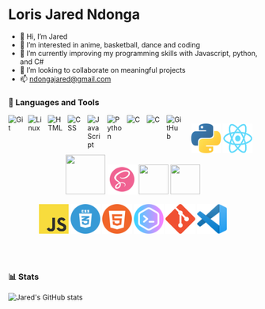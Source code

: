 # Loris Jared Ndonga

- 👋 Hi, I’m Jared
- 👀 I’m interested in anime, basketball, dance and coding
- 🌱 I’m currently improving my programming skills with Javascript, python, and C#
- 💞️ I’m looking to collaborate on meaningful projects
- 📫 ndongajared@gmail.com

### 🧰 Languages and Tools

<img align="left" alt="Git" width="30px" style="padding-right:10px;" src="https://cdn.jsdelivr.net/gh/devicons/devicon/icons/git/git-original.svg" />
<img align="left" alt="Linux" width="30px" style="padding-right:10px;" src="https://cdn.jsdelivr.net/gh/devicons/devicon/icons/linux/linux-original.svg" />
<img align="left" alt="HTML" width="30px" style="padding-right:10px;" src="https://cdn.jsdelivr.net/gh/devicons/devicon/icons/html5/html5-plain.svg" />
<img align="left" alt="CSS" width="30px" style="padding-right:10px;" src="https://cdn.jsdelivr.net/gh/devicons/devicon/icons/css3/css3-plain.svg" />
<img align="left" alt="JavaScript" width="30px" style="padding-right:10px;" src="https://cdn.jsdelivr.net/gh/devicons/devicon/icons/javascript/javascript-plain.svg" />
<img align="left" alt="Python" width="30px" style="padding-right:10px;" src="https://cdn.jsdelivr.net/gh/devicons/devicon/icons/python/python-plain.svg" />
<img align="left" alt="C" width="30px" style="padding-right:10px;" src="https://cdn.jsdelivr.net/gh/devicons/devicon/icons/c/c-line.svg" />
<img align="left" alt="C" width="30px" style="padding-right:10px;" src="https://cdn.jsdelivr.net/gh/devicons/devicon/icons/csharp/csharp-plain.svg" />
<img align="left" alt="GitHub" width="30px" style="padding-right:10px;" src="https://cdn.jsdelivr.net/gh/devicons/devicon/icons/github/github-original.svg" />
<br />
<div align="center">
<img src="https://github.com/souravsingpardeshi/souravsingpardeshi/blob/main/logo/python.png?raw=true" height="60" width="60">
  <img src="https://github.com/souravsingpardeshi/souravsingpardeshi/blob/main/logo/react.png?raw=true" height="60" width="60">
  <img src="https://brandslogos.com/wp-content/uploads/images/large/java-logo-1.png" height="80" width="80">
<img src="https://github.com/souravsingpardeshi/souravsingpardeshi/blob/main/logo/sass.png?raw=true" height="60" width="60">
<img src="https://cdn.iconscout.com/icon/free/png-512/node-js-1174925.png" height="60" width="60">
<img src="https://img.icons8.com/color/452/mongodb.png" height="60" width="60">

<br />
<br />

<img src="https://github.com/souravsingpardeshi/souravsingpardeshi/blob/main/logo/JS.png?raw=true" height="60" width="60">
<img src="https://github.com/souravsingpardeshi/souravsingpardeshi/blob/main/logo/css.png?raw=true" height="60" width="60">
<img src="https://github.com/souravsingpardeshi/souravsingpardeshi/blob/main/logo/html.png?raw=true" height="60" width="60">
<img src="https://github.com/souravsingpardeshi/souravsingpardeshi/blob/main/logo/terminal.png?raw=true" height="60" width="60">
<img src="https://github.com/souravsingpardeshi/souravsingpardeshi/blob/main/logo/git.png?raw=true" height="60" width="60">
<img src="https://github.com/souravsingpardeshi/souravsingpardeshi/blob/main/logo/vs.png?raw=true" height="60" width="60">

</div>
<br />
<br />


#
### 📊 Stats

![Jared's GitHub stats](https://github-readme-stats.vercel.app/api?username=ndongaloris&show_icons=true&theme=transparent)

<!-- ![GitHub Streak](https://streak-stats.demolab.com?user=ForrestKnight&theme=gruvbox&border_radius=4.5) -->

#
<!---
ndongaloris/ndongaloris is a ✨ special ✨ repository because its `README.md` (this file) appears on your GitHub profile.
You can click the Preview link to take a look at your changes.
--->
